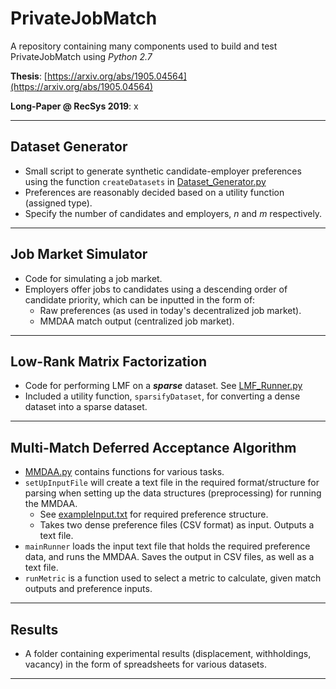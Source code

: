# PrivateJobMatch

A repository containing many components used to build and test PrivateJobMatch using *Python 2.7*

**Thesis**: [https://arxiv.org/abs/1905.04564](https://arxiv.org/abs/1905.04564)

**Long-Paper @ RecSys 2019**: x

---

## Dataset Generator

- Small script to generate synthetic candidate-employer preferences using the function `createDatasets` in [Dataset_Generator.py](https://github.com/AmarSaini/PrivateJobMatch/blob/master/Dataset%20Generator/Dataset_Generator.py)
- Preferences are reasonably decided based on a utility function (assigned type).
- Specify the number of candidates and employers, *n* and *m* respectively.

---

## Job Market Simulator

- Code for simulating a job market.
- Employers offer jobs to candidates using a descending order of candidate priority, which can be inputted in the form of:
  - Raw preferences (as used in today's decentralized job market).
  - MMDAA match output (centralized job market).

---

## Low-Rank Matrix Factorization

- Code for performing LMF on a ***sparse*** dataset. See [LMF_Runner.py](https://github.com/AmarSaini/PrivateJobMatch/blob/master/Low-Rank%20Matrix%20Factorization/LMF_Runner.py)
- Included a utility function, `sparsifyDataset`, for converting a dense dataset into a sparse dataset.

---

## Multi-Match Deferred Acceptance Algorithm

- [MMDAA.py](https://github.com/AmarSaini/PrivateJobMatch/blob/master/Multi-Match%20Deferred%20Acceptance%20Algorithm/MMDAA.py) contains functions for various tasks.
- `setUpInputFile` will create a text file in the required format/structure for parsing when setting up the data structures (preprocessing) for running the MMDAA.
  - See [exampleInput.txt](https://github.com/AmarSaini/PrivateJobMatch/blob/master/Multi-Match%20Deferred%20Acceptance%20Algorithm/exampleInput.txt) for required preference structure.
  - Takes two dense preference files (CSV format) as input. Outputs a text file.
- `mainRunner` loads the input text file that holds the required preference data, and runs the MMDAA. Saves the output in CSV files, as well as a text file.
- `runMetric` is a function used to select a metric to calculate, given match outputs and preference inputs.

---

## Results

- A folder containing experimental results (displacement, withholdings, vacancy) in the form of spreadsheets for various datasets.

---
